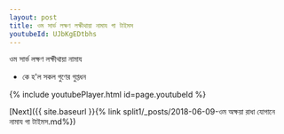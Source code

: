 ```yaml
---
layout: post
title: ওম সার্ভ লক্ষণ লক্ষীথায়া নামায গা টাইমস
youtubeId: UJbKgEDtbhs
---
```

 
 
 ওম সার্ভ লক্ষণ লক্ষীথায়া নামায  
 
 -  কে হ'ল সকল গুণের গুপ্তধন 
 
  
 
  
 
 
 
 
 
 


{% include youtubePlayer.html id=page.youtubeId %}
 
[Next]({{ site.baseurl }}{% link  split1/_posts/2018-06-09-ওম অক্ষয়া রাধা যোগানে নামায গা টাইমস.md%})
 
